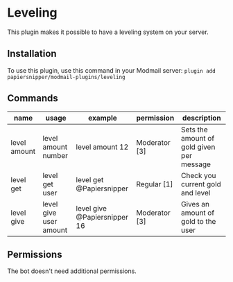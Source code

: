 # Leveling

This plugin makes it possible to have a leveling system on your server.

## Installation

To use this plugin, use this command in your Modmail server: `plugin add papiersnipper/modmail-plugins/leveling`

## Commands

| name         | usage                  | example                      | permission     |description                                |
|--------------|------------------------|------------------------------|----------------|-------------------------------------------|
| level amount | level amount number    | level amount 12              | Moderator [3]  | Sets the amount of gold given per message |
| level get    | level get user         | level get @Papiersnipper     | Regular [1]    | Check you current gold and level          |
| level give   | level give user amount | level give @Papiersnipper 16 | Moderator [3]  | Gives an amount of gold to the user       |

## Permissions

The bot doesn't need additional permissions.